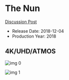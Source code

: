 # The Nun

[Discussion Post](https://www.avsforum.com/threads/bass-eq-for-filtered-movies.2995212/post-57219188)

* Release Date: 2018-12-04
* Production Year: 2018

## 4K/UHD/ATMOS

![img 0](https://i.imgur.com/gM8vK18.jpg)

![img 1](https://i.imgur.com/0kAftl1.jpg)

